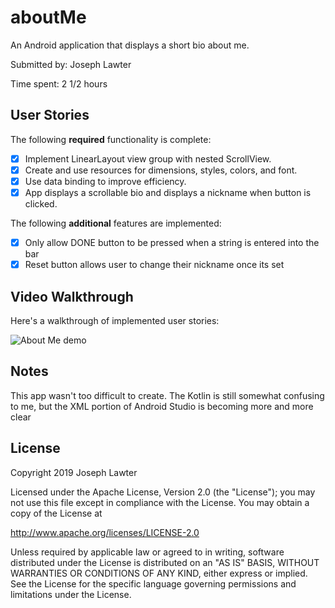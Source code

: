 # aboutMe

An Android application that displays a short bio about me.

Submitted by: Joseph Lawter

Time spent: 2 1/2 hours

## User Stories

The following **required** functionality is complete:

* [X] Implement LinearLayout view group with nested ScrollView.
* [X] Create and use resources for dimensions, styles, colors, and font.
* [X] Use data binding to improve efficiency.
* [X] App displays a scrollable bio and displays a nickname when button is clicked.

The following **additional** features are implemented:

* [X] Only allow DONE button to be pressed when a string is entered into the bar
* [X] Reset button allows user to change their nickname once its set

## Video Walkthrough 

Here's a walkthrough of implemented user stories:

<img src='name_of_file.gif' title='About Me animated demo' alt='About Me demo' />

## Notes

This app wasn't too difficult to create. The Kotlin is still somewhat confusing to me,
but the XML portion of Android Studio is becoming more and more clear

## License

Copyright 2019 Joseph Lawter

Licensed under the Apache License, Version 2.0 (the "License");
you may not use this file except in compliance with the License.
You may obtain a copy of the License at

http://www.apache.org/licenses/LICENSE-2.0

Unless required by applicable law or agreed to in writing, software
distributed under the License is distributed on an "AS IS" BASIS,
WITHOUT WARRANTIES OR CONDITIONS OF ANY KIND, either express or implied.
See the License for the specific language governing permissions and
limitations under the License.
